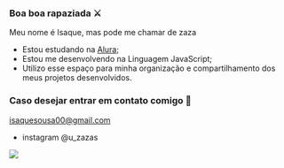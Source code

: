### Boa boa rapaziada ⚔️

Meu nome é Isaque, mas pode me chamar de zaza

- Estou estudando na [Alura](https://www.alura.com.br);
- Estou me desenvolvendo na Linguagem JavaScript;
- Utilizo esse espaço para minha organização e compartilhamento dos meus projetos desenvolvidos.

### Caso desejar entrar em contato comigo 📧

isaquesousa00@gmail.com

- instagram @u_zazas

![](https://media1.tenor.com/m/3G63nN93C7oAAAAC/vinland-saga-thorfinn.gif)
